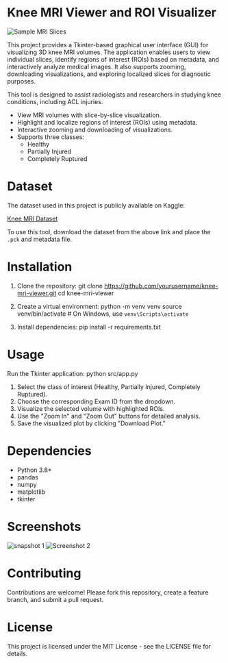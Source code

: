 # Knee MRI Viewer and ROI Visualizer
![Sample MRI Slices](https://github.com/user-attachments/assets/6575e0aa-a2f5-4198-b6f2-a8d1a53566e4)

This project provides a Tkinter-based graphical user interface (GUI) for visualizing 3D knee MRI volumes. The application enables users to view individual slices, identify regions of interest (ROIs) based on metadata, and interactively analyze medical images. It also supports zooming, downloading visualizations, and exploring localized slices for diagnostic purposes.

This tool is designed to assist radiologists and researchers in studying knee conditions, including ACL injuries.

- View MRI volumes with slice-by-slice visualization.
- Highlight and localize regions of interest (ROIs) using metadata.
- Interactive zooming and downloading of visualizations.
- Supports three classes:
  - Healthy
  - Partially Injured
  - Completely Ruptured
 
# Dataset
The dataset used in this project is publicly available on Kaggle:

[Knee MRI Dataset](https://www.kaggle.com/datasets/sohaibanwaar1203/kneemridataset)

To use this tool, download the dataset from the above link and place the `.pck` and metadata file.

# Installation

1. Clone the repository:
   git clone https://github.com/yourusername/knee-mri-viewer.git
   cd knee-mri-viewer

2. Create a virtual environment:
   python -m venv venv
   source venv/bin/activate  # On Windows, use `venv\Scripts\activate`

3. Install dependencies:
   pip install -r requirements.txt

 
# Usage
Run the Tkinter application:
   python src/app.py

1. Select the class of interest (Healthy, Partially Injured, Completely Ruptured).
2. Choose the corresponding Exam ID from the dropdown.
3. Visualize the selected volume with highlighted ROIs.
4. Use the "Zoom In" and "Zoom Out" buttons for detailed analysis.
5. Save the visualized plot by clicking "Download Plot."

# Dependencies
- Python 3.8+
- pandas
- numpy
- matplotlib
- tkinter
# Screenshots
![snapshot 1](https://github.com/user-attachments/assets/d26cb49a-cf1e-4722-84cf-1be6dcf5893d)
![Screenshot 2](https://github.com/user-attachments/assets/7f01473c-25a5-4dc1-ae20-204c2e0d6124)

# Contributing
Contributions are welcome! Please fork this repository, create a feature branch, and submit a pull request.
# License
This project is licensed under the MIT License - see the LICENSE file for details.

